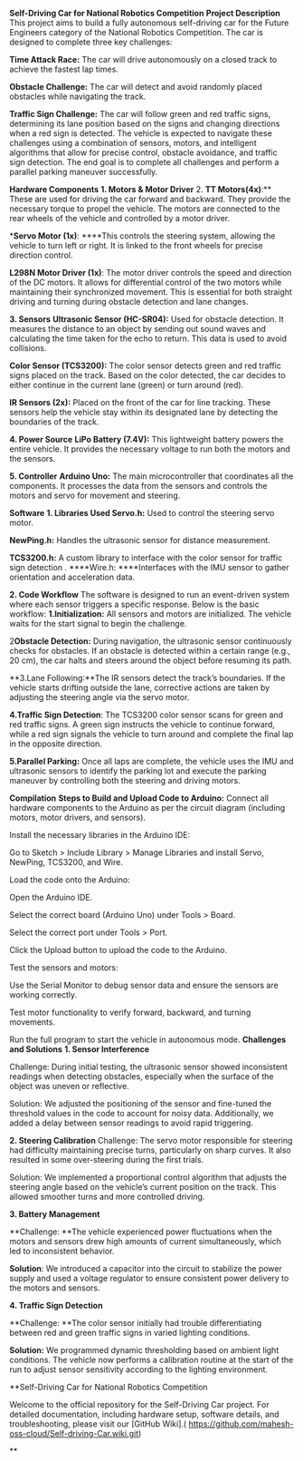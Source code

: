 
**Self-Driving Car for National Robotics Competition**
**Project Description**
This project aims to build a fully autonomous self-driving car for the Future Engineers category of the National Robotics Competition. The car is designed to complete three key challenges:

**Time Attack Race:** The car will drive autonomously on a closed track to achieve the fastest lap times.

**Obstacle Challenge:** The car will detect and avoid randomly placed obstacles while navigating the track.

**Traffic Sign Challenge:** The car will follow green and red traffic signs, determining its lane position based on the signs and changing directions when a red sign is detected.
The vehicle is expected to navigate these challenges using a combination of sensors, motors, and intelligent algorithms that allow for precise control, obstacle avoidance, and traffic sign detection. The end goal is to complete all challenges and perform a parallel parking maneuver successfully.

**Hardware Components**
**1. Motors & Motor Driver**
2. **TT Motors(4x)**:** These are used for driving the car forward and backward. They provide the necessary torque to propel the vehicle. The motors are connected to the rear wheels of the vehicle and controlled by a motor driver.

***Servo Motor (1x)**: ****This controls the steering system, allowing the vehicle to turn left or right. It is linked to the front wheels for precise direction control.

**L298N Motor Driver (1x)**: The motor driver controls the speed and direction of the DC motors. It allows for differential control of the two motors while maintaining their synchronized movement. This is essential for both straight driving and turning during obstacle detection and lane changes.

**3. Sensors**
**Ultrasonic Sensor (HC-SR04):** Used for obstacle detection. It measures the distance to an object by sending out sound waves and calculating the time taken for the echo to return. This data is used to avoid collisions.

**Color Sensor (TCS3200):** The color sensor detects green and red traffic signs placed on the track. Based on the color detected, the car decides to either continue in the current lane (green) or turn around (red).

**IR Sensors (2x):** Placed on the front of the car for line tracking. These sensors help the vehicle stay within its designated lane by detecting the boundaries of the track.

**4. Power Source**
**LiPo Battery (7.4V):** This lightweight battery powers the entire vehicle. It provides the necessary voltage to run both the motors and the sensors.

**5. Controller**
**Arduino Uno:** The main microcontroller that coordinates all the components. It processes the data from the sensors and controls the motors and servo for movement and steering.

**Software**
**1. Libraries Used
Servo.h:** Used to control the steering servo motor.

**NewPing.h:** Handles the ultrasonic sensor for distance measurement.

**TCS3200.h:** A custom library to interface with the color sensor for traffic sign detection
.
****Wire.h: ****Interfaces with the IMU sensor to gather orientation and acceleration data.

**2. Code Workflow**
The software is designed to run an event-driven system where each sensor triggers a specific response. Below is the basic workflow:
**1.Initialization:** All sensors and motors are initialized. The vehicle waits for the start signal to begin the challenge.

2**Obstacle Detection:** During navigation, the ultrasonic sensor continuously checks for obstacles. If an obstacle is detected within a certain range (e.g., 20 cm), the car halts and steers around the object before resuming its path.

**3.Lane Following:**The IR sensors detect the track’s boundaries. If the vehicle starts drifting outside the lane, corrective actions are taken by adjusting the steering angle via the servo motor.

**4.Traffic Sign Detection**: The TCS3200 color sensor scans for green and red traffic signs. A green sign instructs the vehicle to continue forward, while a red sign signals the vehicle to turn around and complete the final lap in the opposite direction.

**5.Parallel Parking:** Once all laps are complete, the vehicle uses the IMU and ultrasonic sensors to identify the parking lot and execute the parking maneuver by controlling both the steering and driving motors.

**Compilation**
**Steps to Build and Upload Code to Arduino:**
Connect all hardware components to the Arduino as per the circuit diagram (including motors, motor drivers, and sensors).

Install the necessary libraries in the Arduino IDE:

Go to Sketch > Include Library > Manage Libraries and install Servo, NewPing, TCS3200, and Wire.

Load the code onto the Arduino:

Open the Arduino IDE.

Select the correct board (Arduino Uno) under Tools > Board.

Select the correct port under Tools > Port.

Click the Upload button to upload the code to the Arduino.

Test the sensors and motors:

Use the Serial Monitor to debug sensor data and ensure the sensors are working correctly.

Test motor functionality to verify forward, backward, and turning movements.

Run the full program to start the vehicle in autonomous mode.
**Challenges and Solutions**
**1. Sensor Interference**

Challenge: During initial testing, the ultrasonic sensor showed inconsistent readings when detecting obstacles, especially when the surface of the object was uneven or reflective.

Solution: We adjusted the positioning of the sensor and fine-tuned the threshold values in the code to account for noisy data. Additionally, we added a delay between sensor readings to avoid rapid triggering.

**2. Steering Calibration**
Challenge: The servo motor responsible for steering had difficulty maintaining precise turns, particularly on sharp curves. It also resulted in some over-steering during the first trials.

Solution: We implemented a proportional control algorithm that adjusts the steering angle based on the vehicle’s current position on the track. This allowed smoother turns and more controlled driving.

**3. Battery Management**

**Challenge: **The vehicle experienced power fluctuations when the motors and sensors drew high amounts of current simultaneously, which led to inconsistent behavior.

**Solution**: We introduced a capacitor into the circuit to stabilize the power supply and used a voltage regulator to ensure consistent power delivery to the motors and sensors.

**4. Traffic Sign Detection**

**Challenge: **The color sensor initially had trouble differentiating between red and green traffic signs in varied lighting conditions.

**Solution:** We programmed dynamic thresholding based on ambient light conditions. The vehicle now performs a calibration routine at the start of the run to adjust sensor sensitivity according to the lighting environment.

**Self-Driving Car for National Robotics Competition

Welcome to the official repository for the Self-Driving Car project. For detailed documentation, including hardware setup, software details, and troubleshooting, please visit our [GitHub Wiki].( https://github.com/mahesh-oss-cloud/Self-driving-Car.wiki.git)

**
